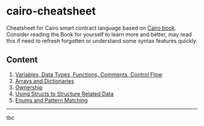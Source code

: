 # cairo-cheatsheet

Cheatsheet for Cairo smart contract language based on [Cairo book](LINK). Consider reading the Book for yourself to learn more and better, may read this if need to refresh forgotten or understand some syntax features quickly.

## Content

1. [Variables, Data Types, Functions, Comments, Control Flow](./docs/part1_variables_data_types_functions_comments_control_flow.md)
2. [Arrays and Dictionaries](./docs/part2_arrays_and_dicitonaries.md)
3. [Ownership](./docs/part3_ownership.md)
4. [Using Structs to Structure Related Data](./docs/part4_using_structs_to_structure_related_data.md)
5. [Enums and Pattern Matching](./docs/part5_enums_and_pattern_matching.md)
------
 tbc
